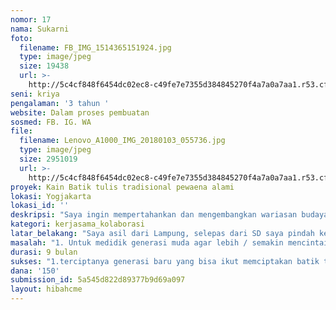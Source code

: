 ```yaml
---
nomor: 17
nama: Sukarni
foto:
  filename: FB_IMG_1514365151924.jpg
  type: image/jpeg
  size: 19438
  url: >-
    http://5c4cf848f6454dc02ec8-c49fe7e7355d384845270f4a7a0a7aa1.r53.cf2.rackcdn.com/1da4f2fc-ca93-4cb0-bf17-6e0cb0410a01/FB_IMG_1514365151924.jpg
seni: kriya
pengalaman: '3 tahun '
website: Dalam proses pembuatan
sosmed: FB. IG. WA
file:
  filename: Lenovo_A1000_IMG_20180103_055736.jpg
  type: image/jpeg
  size: 2951019
  url: >-
    http://5c4cf848f6454dc02ec8-c49fe7e7355d384845270f4a7a0a7aa1.r53.cf2.rackcdn.com/6aba1063-eef0-437a-bbdf-97fa816f48ed/Lenovo_A1000_IMG_20180103_055736.jpg
proyek: Kain Batik tulis tradisional pewaena alami
lokasi: Yogjakarta
lokasi_id: ''
deskripsi: "Saya ingin mempertahankan dan mengembangkan wariasan budaya batik tulis dengan pewarna alami. Saya ingin mendidik generasi muda supaya mampu dan mencintai warisan budaya tersebut mengingat bahwa kondisi sekarang sangat jarang orang bisa dan mampu untuk membuat kain batik tulis, apalagi dengan prosea pewarnaan alami. Mengingat dewasa ini alam sudah sangat tercemar maka saya ingin batik tulis benar benar di kembalikan seperti zaman nenek moyang dulu yaitu batik yang penuh filosofi dan ramah lingkungan. \r\nAdapun yang akan saya kerjakan jika saya mendapat hibah ini adalah:\r\n1. Membangun semacam tempat pelatihan dimana konsepnya berbaur dengan alam.. \r\n2.Semakin melengkapi dan mengiventaris asi motif motif batik klasik yang sudah mulai punah dan mereproduksi ulang, serta memasyarakatkan nya.\r\n3. Menyusun buku tentang motif motif klasik yang sudah kami dapatkan.\r\n4. Menanam/ memperbanyak pohon yang bisa digunakan sebagai bahan perwarna alam."
kategori: kerjasama_kolaborasi
latar_belakang: "Saya asil dari Lampung, selepas dari SD saya pindah ke Jogja .. Di salah satu sekolah swasta saya mengambil eksul membatik..karena ketertarikan saya pada kain batik tulis.. Seiring nya waktu saya menekuni produksi batik tulis (pewarnakimia). Sampai suatu saat ketika saya  mendapat pesenan yang cukup banyak saya mendapat kendala kendala sebagai berikut:\r\n1. Susah nya mencari pembatik karena generasi sekarang tidak lagi tertarik pada pekerjaan membatik. Sebagai contoh sekitar 30 thn yg lalu para pembatik remaja masih banyak. Dan sekarang mereka tidak mau mengajarkan kepada keturunan nya (anak) .  sehingga skill membatik ini lama lama akan hilang. \r\n2. Residu dari penggunaan pewarna kimia sangat merusak kesehatan dan lingkungan.\r\n3. Bahwa semakin menghilangnya motif batik tradisional tergantikan dengan motif komtemporer . Padahal motif tradisonal itu setiap goresan nya penuh makna yang adiluhung.\r\n5.Masyarakat sekarang tidak bisa membedakan kain batik..(antara kain batik tulis, kain batik cap dan kain printing bermotif batik)"
masalah: "1. Untuk medidik generasi muda agar lebih / semakin mencintai warisan budaya nenek moyang (bqtik)\r\n2. Mengajak masyarakat untuk back to nature, dengan lebih menguasai dan mencintai produk alami.\r\n3. Mengedukasi masyarat supaya dapat membedakan kain batik ..\r\n4. Seiring dengan pemakaian pewarna kimia yang di impor dari negara lain. Maka tanaman yang menghasilkan pewarna alam yg digunakan oleh nenek moyang sudah sangat berkurang.Dengan ada nya proyek ini maka besar harapan saya untuk reboisasi mengunakan tanaman penghasil warna.."
durasi: 9 bulan
sukses: "1.terciptanya generasi baru yang bisa ikut memciptakan batik tulis dengan pewarna alami\r\n2. Proyek ini akan berkesinambungan dengan swadaya..\r\n3. Akan ada tanaman tanaman baru pewarna alam yang kelak akan bisa di manfaatkan oleh generasi selanjutnya. \r\n3. Lingkungan tempat pelatihan bisa menjadi indikator keberhasilan priyek ini, bahwa batik pewarna alam sangat ramah terhadap lingkungan"
dana: '150'
submission_id: 5a545d822d89377b9d69a097
layout: hibahcme
---
```

